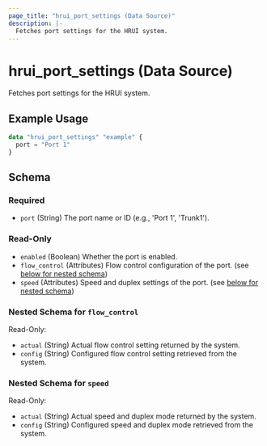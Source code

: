 ```yaml
---
page_title: "hrui_port_settings (Data Source)"
description: |-
  Fetches port settings for the HRUI system.
---
```


# hrui_port_settings (Data Source)

Fetches port settings for the HRUI system.

## Example Usage

```terraform
data "hrui_port_settings" "example" {
  port = "Port 1"
}
```

<!-- schema generated by tfplugindocs -->
## Schema

### Required

- `port` (String) The port name or ID (e.g., 'Port 1', 'Trunk1').

### Read-Only

- `enabled` (Boolean) Whether the port is enabled.
- `flow_control` (Attributes) Flow control configuration of the port. (see [below for nested schema](#nestedatt--flow_control))
- `speed` (Attributes) Speed and duplex settings of the port. (see [below for nested schema](#nestedatt--speed))

<a id="nestedatt--flow_control"></a>
### Nested Schema for `flow_control`

Read-Only:

- `actual` (String) Actual flow control setting returned by the system.
- `config` (String) Configured flow control setting retrieved from the system.


<a id="nestedatt--speed"></a>
### Nested Schema for `speed`

Read-Only:

- `actual` (String) Actual speed and duplex mode returned by the system.
- `config` (String) Configured speed and duplex mode retrieved from the system.


